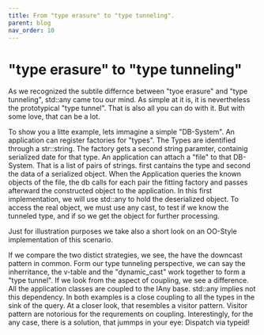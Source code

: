 ```yaml
---
title: From "type erasure" to "type tunneling".
parent: blog
nav_order: 10
---
```


# "type erasure" to "type tunneling"

As we recognized the subtile differnce between "tyoe erasure" and "type tunneling", std::any came tou our mind. As simple at it is, it is nevertheless the prototypical "type tunnel".
That is also all you can do with it. But with some love, that can be a lot.

To show you a litte example, lets immagine a simple "DB-System". An application can register factories for "types". The Types are identified through a str::string. The factory gets a second string paramter, containig serialized date for that type.
An application can attach a "file" to that DB-System. That is a list of pairs of strings. first cantains the type and second the data of a serialized object.
When the Application queries the known objects of the file, the db calls for each pair the fitting factory and passes afterward the constructed object to the application.
In this first implementation, we will use std::any to hold the deserialized object.
To access the real object, we must use any cast, to test if we know the tunneled type, and if so we get the object for further processing.

Just for illustration purposes we take also a short look on an OO-Style implementation of this scenario.

If we compare the two distict strategies, we see, the have the downcast pattern in common. 
Form our type tunneling perspective, we can say the inherritance, the v-table and the "dynamic_cast" work together to form a "type tunnel".
If we look from the aspect of coupling, we see a difference. All the application classes are coupled to the IAny base. 
std::any implies not this dependency.
In both examples is a close coupling to all the types in the sink of the query.
At a closer look, that resembles a visitor pattern.
Visitor pattern are notorious for the requrements on coupling.
Interestingly, for the any case, there is a solution, that jummps in your eye:
Dispatch via typeid!



  
